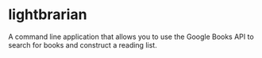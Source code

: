 # lightbrarian
A command line application that allows you to use the Google Books API to search for books and construct a reading list.
